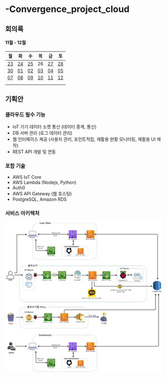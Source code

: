 # -Convergence_project_cloud





## 회의록



#### 11월 - 12월

| 월                            | 화                            | 수                            | 목                            | 금                            | 토                           |
| ----------------------------- | ----------------------------- | ----------------------------- | ----------------------------- | ----------------------------- | ----------------------------- |
| [23](meeting.md#회의록-201123) | [24](meeting.md#회의록-201124) | [25](meeting.md#회의록-201125) | 26 | [27](meeting.md#회의록-201127) | [28](meeting.md#회의록-201128) |
| [30](meeting.md#회의록-201230) | [01](meeting.md#회의록-201201) | [02](meeting.md#회의록-201202) | [03](meeting.md#회의록-201203) | [04](meeting.md#회의록-201204)  | [05](meeting.md#회의록-201205) |
| [07](meeting.md#회의록-201207) | [08](meeting.md#회의록-201208) | [09](meeting.md#회의록-201209) | [10](meeting.md#회의록-201210) | [11](meeting.md#회의록-201211) | [12](meeting.md#회의록-201212) |
|                               |                               |                               |                               |                               |                               |
|                               |                               |                               |                               |                               |                               |





## 기획안



### 클라우드 필수 기능

- IoT 기기 데이터 소켓 통신 (데이터 중계, 통신)
- DB 서버 관리 (로그 데이터 관리)
- 웹 인터페이스 제공 (사용자 관리, 포인트적립, 재활용 현황 모니터링, 재활용 UI 제작)
- REST API 개발 및 연동 



### 포함 기술

- AWS IoT Core
- AWS Lambda (Nodejs, Python)
- Auth0
- AWS API Gateway (웹 호스팅)
- PostgreSQL, Amazon RDS



### 서비스 아키텍처

![아키텍처](./img/[융복합_5조]데이터_아키텍처.png)
